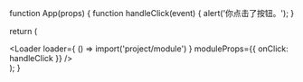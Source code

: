 function App(props) {
  function handleClick(event) {
    alert('你点击了按钮。');
  }

  return (
    <div>
      <Loader loader={ () => import('project/module') }
        moduleProps={{ onClick: handleClick }}
      />
    </div>
  );
}